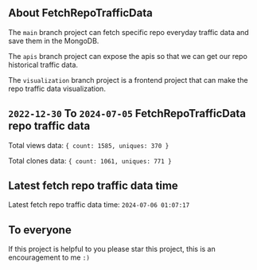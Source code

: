 ## About FetchRepoTrafficData

The `main` branch project can fetch specific repo everyday traffic data and save them in the MongoDB.

The `apis` branch project can expose the apis so that we can get our repo historical traffic data.

The `visualization` branch project is a frontend project that can make the repo traffic data visualization.

## `2022-12-30` To `2024-07-05` FetchRepoTrafficData repo traffic data

Total views data: `{ count: 1585, uniques: 370 }`

Total clones data: `{ count: 1061, uniques: 771 }`

## Latest fetch repo traffic data time

Latest fetch repo traffic data time: `2024-07-06 01:07:17`

## To everyone

If this project is helpful to you please star this project, this is an encouragement to me `:)`



